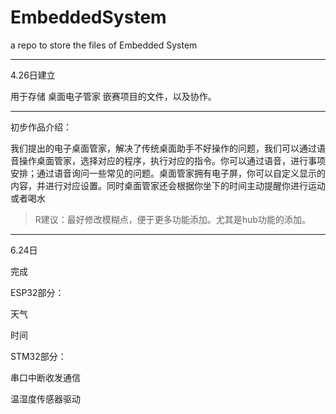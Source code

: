 # EmbeddedSystem
a repo to store the files of Embedded System

---------------

4.26日建立

用于存储 桌面电子管家 嵌赛项目的文件，以及协作。

-------------

初步作品介绍：

我们提出的电子桌面管家，解决了传统桌面助手不好操作的问题，我们可以通过语音操作桌面管家，选择对应的程序，执行对应的指令。你可以通过语音，进行事项安排；通过语音询问一些常见的问题。桌面管家拥有电子屏，你可以自定义显示的内容，并进行对应设置。同时桌面管家还会根据你坐下的时间主动提醒你进行运动或者喝水



> R建议：最好修改模糊点，便于更多功能添加。尤其是hub功能的添加。

-------------

6.24日

完成

ESP32部分：

天气

时间



STM32部分：

串口中断收发通信

温湿度传感器驱动